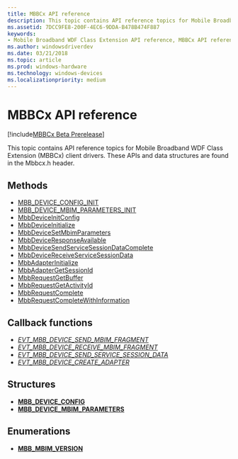 ```yaml
---
title: MBBCx API reference
description: This topic contains API reference topics for Mobile Broadband WDF Class Extension (MBBCx) client drivers.
ms.assetid: 7DCC9FE8-200F-4EC6-9DDA-B478B474F887
keywords:
- Mobile Broadband WDF Class Extension API reference, MBBCx API reference
ms.author: windowsdriverdev
ms.date: 03/21/2018
ms.topic: article
ms.prod: windows-hardware
ms.technology: windows-devices
ms.localizationpriority: medium
---
```


# MBBCx API reference

[!include[MBBCx Beta Prerelease](../mbbcx-beta-prerelease.md)]

This topic contains API reference topics for Mobile Broadband WDF Class Extension (MBBCx) client drivers. These APIs and data structures are found in the Mbbcx.h header.

## Methods

- [MBB_DEVICE_CONFIG_INIT](mbb-device-config-init.md)
- [MBB_DEVICE_MBIM_PARAMETERS_INIT](mbb-device-mbim-parameters-init.md)
- [MbbDeviceInitConfig](mbbdeviceinitconfig.md)
- [MbbDeviceInitialize](mbbdeviceinitialize.md)
- [MbbDeviceSetMbimParameters](mbbdevicesetmbimparameters.md)
- [MbbDeviceResponseAvailable](mbbdeviceresponseavailable.md)
- [MbbDeviceSendServiceSessionDataComplete](mbbdevicesendservicesessiondatacomplete.md)
- [MbbDeviceReceiveServiceSessionData](mbbdevicereceiveservicesessiondata.md)
- [MbbAdapterInitialize](mbbadapterinitialize.md)
- [MbbAdapterGetSessionId](mbbadaptergetsessionid.md)
- [MbbRequestGetBuffer](mbbrequestgetbuffer.md)
- [MbbRequestGetActivityId](mbbrequestgetactivityid.md)
- [MbbRequestComplete](mbbrequestcomplete.md)
- [MbbRequestCompleteWithInformation](mbbrequestcompletewithinformation.md)

## Callback functions

- *[EVT_MBB_DEVICE_SEND_MBIM_FRAGMENT](evt-mbb-device-send-mbim-fragment.md)*
- *[EVT_MBB_DEVICE_RECEIVE_MBIM_FRAGMENT](evt-mbb-device-receive-mbim-fragment.md)*
- *[EVT_MBB_DEVICE_SEND_SERVICE_SESSION_DATA](evt-mbb-device-send-service-session-data.md)*
- *[EVT_MBB_DEVICE_CREATE_ADAPTER](evt-mbb-device-create-adapter.md)*

## Structures
- **[MBB_DEVICE_CONFIG](mbb-device-config.md)**
- **[MBB_DEVICE_MBIM_PARAMETERS](mbb-device-mbim-parameters.md)**

## Enumerations

- **[MBB_MBIM_VERSION](mbb-mbim-version.md)**
